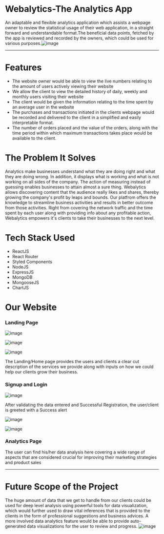 # Webalytics-The Analytics App
An adaptable and flexible analytics application which assists a webpage owner to review the statistical usage of their web application, in a straight forward and understandable format.The beneficial data points, fetched by the app is reviewed and recorded by the owners, which could be used for various purposes.![image](https://user-images.githubusercontent.com/89332177/193409477-df50e39f-1f6c-4a12-9d51-bf023c32961d.png)

---

# Features

-  The website owner would be able to view the live numbers relating to the amount of users actively viewing their website
-  We allow the client to view the detailed history of daily, weekly and monthly users visiting their website
-  The client would be given the information relating to the time spent by an average user in the website
-  The purchases and transactions initiated in the clients webpage would be recorded and delivered to the client in a simplified and easily interpretable format.
-  The number of orders placed and the value of the orders, along with the time period within which maximum transactions takes place would be available to the client.

# The Problem It Solves
Analytics make businesses understand what they are doing right and what they are doing wrong. In addition, it displays what is working and what is not working on all sides of the company. The action of measuring instead of guessing enables businesses to attain almost a sure thing. Webalytics allows discovering content that the audience really likes and shares, thereby growing the company's profit by leaps and bounds. Our platfrom offers the knowledge to streamline business activities and results in better outcome from those activities. Right from covering the network traffic and the time spent by each user along with providing info about any profitable action, Webalytics empowers it's clients to take their businesses to the next level. 

# Tech Stack Used

-  ReactJS
-  React Router
-  Styled Components
-  NodeJS
-  ExpressJS
-  MongoDB
-  MongooseJS
-  ChartJS

# Our Website

### Landing Page
![image](https://user-images.githubusercontent.com/89332177/193411344-1a129db6-9ac4-4d92-9252-5a9c9deb3fb7.png)

![image](https://user-images.githubusercontent.com/89332177/193411358-d5e529bf-cd3e-44a4-8bf3-a0e11e65eec0.png)

![image](https://user-images.githubusercontent.com/89332177/193411382-04953e14-c414-4f5e-90e7-13e338e4afe7.png)

The Landing/Home page provides the users and clients a clear cut description of the services we provide along with inputs on how we could help our clients grow their business.

### Signup and Login

![image](https://user-images.githubusercontent.com/89332177/193412162-fb741872-fb1d-4b38-8447-fc5ca45f4b61.png)

After validating the data entered and Successful Registration, the user/client is greeted with a Success alert

![image](https://user-images.githubusercontent.com/89332177/193412477-fb0c9e53-abcc-493c-a85b-b207b422e4f4.png)

![image](https://user-images.githubusercontent.com/89332177/193412926-f12f4bee-8d6a-42f7-af9f-0fa9b703b2ee.png)

### Analytics Page

The user can find his/her data analysis here covering a wide range of aspects that are considered crucial for improving their marketing strategies and product sales

---

# Future Scope of the Project

The huge amount of data that we get to handle from our clients could be used for deep level analysis using powerful tools for data visualization, which would further used to draw vital inferences that is provided to the clients in the form of professional suggestions and business advices. A more involved data analytics feature would be able to provide auto-generated data visualizations for the user to review and progress.
![image](https://user-images.githubusercontent.com/89332177/193412983-6b9fb395-13ea-4136-8b17-e88779addd04.png)
